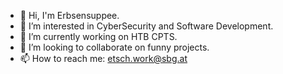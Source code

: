 - 👋 Hi, I'm Erbsensuppee.
- 🌱 I’m interested in CyberSecurity and Software Development.
- 🔭 I’m currently working on HTB CPTS.
- 👯 I’m looking to collaborate on funny projects.
- 📫 How to reach me: etsch.work@sbg.at
<!--
**Erbsensuppee/Erbsensuppee** is a ✨ _special_ ✨ repository because its `README.md` (this file) appears on your GitHub profile.

Here are some ideas to get you started:

- 🔭 I’m currently working on ...
- 🌱 I’m currently learning ...
- 👯 I’m looking to collaborate on ...
- 🤔 I’m looking for help with ...
- 💬 Ask me about ...
- 📫 How to reach me: ...
- 😄 Pronouns: ...
- ⚡ Fun fact: ...
-->
